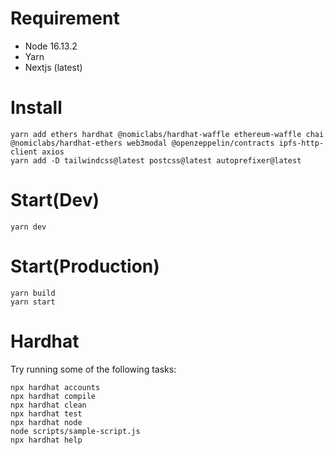 # Requirement

- Node 16.13.2
- Yarn
- Nextjs (latest)

# Install

```shell
yarn add ethers hardhat @nomiclabs/hardhat-waffle ethereum-waffle chai @nomiclabs/hardhat-ethers web3modal @openzeppelin/contracts ipfs-http-client axios
yarn add -D tailwindcss@latest postcss@latest autoprefixer@latest
```

# Start(Dev)

```shell
yarn dev
```

# Start(Production)

```shell
yarn build
yarn start
```

# Hardhat

Try running some of the following tasks:

```shell
npx hardhat accounts
npx hardhat compile
npx hardhat clean
npx hardhat test
npx hardhat node
node scripts/sample-script.js
npx hardhat help
```
